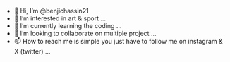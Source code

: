 - 👋 Hi, I’m @benjichassin21
- 👀 I’m interested in art & sport ...
- 🌱 I’m currently learning the coding ...
- 💞️ I’m looking to collaborate on multiple project  ...
- 📫 How to reach me is simple you just have to follow me on instagram & X (twitter) ...

<!---
benjichassin21/benjichassin21 is a ✨ special ✨ repository because its `README.md` (this file) appears on your GitHub profile.
You can click the Preview link to take a look at your changes.
--->
